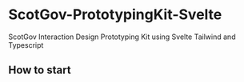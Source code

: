 # ScotGov-PrototypingKit-Svelte
 ScotGov Interaction Design Prototyping Kit using Svelte Tailwind and Typescript


 ## How to start
 
